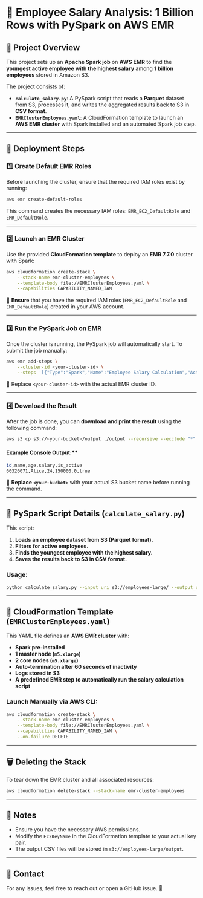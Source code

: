 # 🏢 Employee Salary Analysis: 1 Billion Rows with PySpark on AWS EMR

## 📌 Project Overview
This project sets up an **Apache Spark job** on **AWS EMR** to find the **youngest active employee with the highest salary** among **1 billion employees** stored in Amazon S3.

The project consists of:
- **`calculate_salary.py`**: A PySpark script that reads a **Parquet** dataset from S3, processes it, and writes the aggregated results back to S3 in **CSV format**.
- **`EMRClusterEmployees.yaml`**: A CloudFormation template to launch an **AWS EMR cluster** with Spark installed and an automated Spark job step.

---

## 🚀 Deployment Steps
### **1️⃣ Create Default EMR Roles**
Before launching the cluster, ensure that the required IAM roles exist by running:

```sh
aws emr create-default-roles
```

This command creates the necessary IAM roles: `EMR_EC2_DefaultRole` and `EMR_DefaultRole`.

---

### **2️⃣ Launch an EMR Cluster**
Use the provided **CloudFormation template** to deploy an **EMR 7.7.0** cluster with Spark:

```sh
aws cloudformation create-stack \
    --stack-name emr-cluster-employees \
    --template-body file://EMRClusterEmployees.yaml \
    --capabilities CAPABILITY_NAMED_IAM
```

📌 **Ensure** that you have the required IAM roles (`EMR_EC2_DefaultRole` and `EMR_DefaultRole`) created in your AWS account.

---

### **3️⃣ Run the PySpark Job on EMR**
Once the cluster is running, the PySpark job will automatically start. To submit the job manually:

```sh
aws emr add-steps \
    --cluster-id <your-cluster-id> \
    --steps '[{"Type":"Spark","Name":"Employee Salary Calculation","ActionOnFailure":"CONTINUE","Args":["spark-submit","s3://employees-large-code/calculate_salary.py","--input_uri","s3://employees-large/","--output_uri","s3://employees-large/output"]}]'
```

📌 Replace `<your-cluster-id>` with the actual EMR cluster ID.

---

### **4️⃣ Download the Result**
After the job is done, you can **download and print the result** using the following command:

```sh
aws s3 cp s3://<your-bucket>/output ./output --recursive --exclude "*" --include "*.csv" && cat ./output/*.csv
```

#### Example Console Output:**
```sh
id,name,age,salary,is_active
60326071,Alice,24,150000.0,true
```

📌 **Replace `<your-bucket>`** with your actual S3 bucket name before running the command.

---

## 📝 PySpark Script Details (`calculate_salary.py`)
This script:
1. **Loads an employee dataset from S3 (Parquet format).**
2. **Filters for active employees.**
3. **Finds the youngest employee with the highest salary.**
4. **Saves the results back to S3 in CSV format.**

### **Usage:**
```sh
python calculate_salary.py --input_uri s3://employees-large/ --output_uri s3://employees-large/output
```

---

## 📜 CloudFormation Template (`EMRClusterEmployees.yaml`)
This YAML file defines an **AWS EMR cluster** with:
- **Spark pre-installed**
- **1 master node (`m5.xlarge`)**
- **2 core nodes (`m5.xlarge`)**
- **Auto-termination after 60 seconds of inactivity**
- **Logs stored in S3**
- **A predefined EMR step to automatically run the salary calculation script**

### **Launch Manually via AWS CLI:**
```sh
aws cloudformation create-stack \
    --stack-name emr-cluster-employees \
    --template-body file://EMRClusterEmployees.yaml \
    --capabilities CAPABILITY_NAMED_IAM \
    --on-failure DELETE
```

---

## 🗑️ Deleting the Stack
To tear down the EMR cluster and all associated resources:
```sh
aws cloudformation delete-stack --stack-name emr-cluster-employees
```

---

## 📌 Notes
- Ensure you have the necessary AWS permissions.
- Modify the `Ec2KeyName` in the CloudFormation template to your actual key pair.
- The output CSV files will be stored in `s3://employees-large/output`.

---

## 📧 Contact
For any issues, feel free to reach out or open a GitHub issue. 🚀
